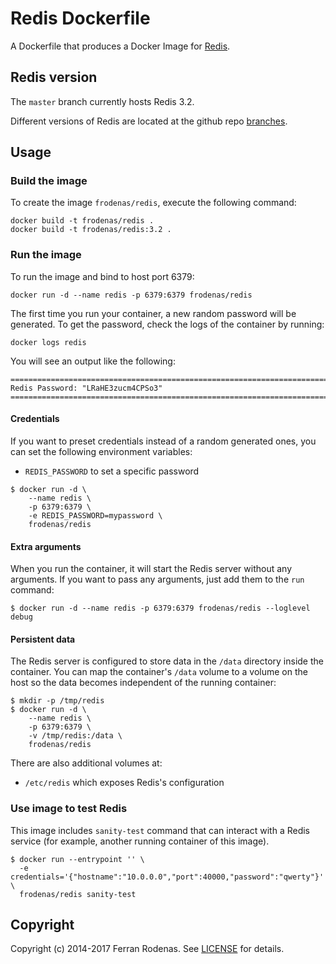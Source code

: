# Redis Dockerfile

A Dockerfile that produces a Docker Image for [Redis](http://redis.io/).

## Redis version

The `master` branch currently hosts Redis 3.2.

Different versions of Redis are located at the github repo [branches](https://github.com/frodenas/docker-redis/branches).

## Usage

### Build the image

To create the image `frodenas/redis`, execute the following command:

```
docker build -t frodenas/redis .
docker build -t frodenas/redis:3.2 .
```

### Run the image

To run the image and bind to host port 6379:

```
docker run -d --name redis -p 6379:6379 frodenas/redis
```

The first time you run your container, a new random password will be generated. To get the password,
check the logs of the container by running:

```
docker logs redis
```

You will see an output like the following:

```
========================================================================
Redis Password: "LRaHE3zucm4CPSo3"
========================================================================
```

#### Credentials

If you want to preset credentials instead of a random generated ones, you can set the following environment variables:

* `REDIS_PASSWORD` to set a specific password

```
$ docker run -d \
    --name redis \
    -p 6379:6379 \
    -e REDIS_PASSWORD=mypassword \
    frodenas/redis
```

#### Extra arguments

When you run the container, it will start the Redis server without any arguments. If you want to pass any arguments,
just add them to the `run` command:

```
$ docker run -d --name redis -p 6379:6379 frodenas/redis --loglevel debug
```

#### Persistent data

The Redis server is configured to store data in the `/data` directory inside the container. You can map the
container's `/data` volume to a volume on the host so the data becomes independent of the running container:

```
$ mkdir -p /tmp/redis
$ docker run -d \
    --name redis \
    -p 6379:6379 \
    -v /tmp/redis:/data \
    frodenas/redis
```

There are also additional volumes at:

* `/etc/redis` which exposes Redis's configuration

### Use image to test Redis

This image includes `sanity-test` command that can interact with a Redis service (for example, another running container of this image).

```
$ docker run --entrypoint '' \
  -e credentials='{"hostname":"10.0.0.0","port":40000,"password":"qwerty"}' \
  frodenas/redis sanity-test
```

## Copyright

Copyright (c) 2014-2017 Ferran Rodenas. See [LICENSE](https://github.com/frodenas/docker-redis/blob/master/LICENSE) for details.
